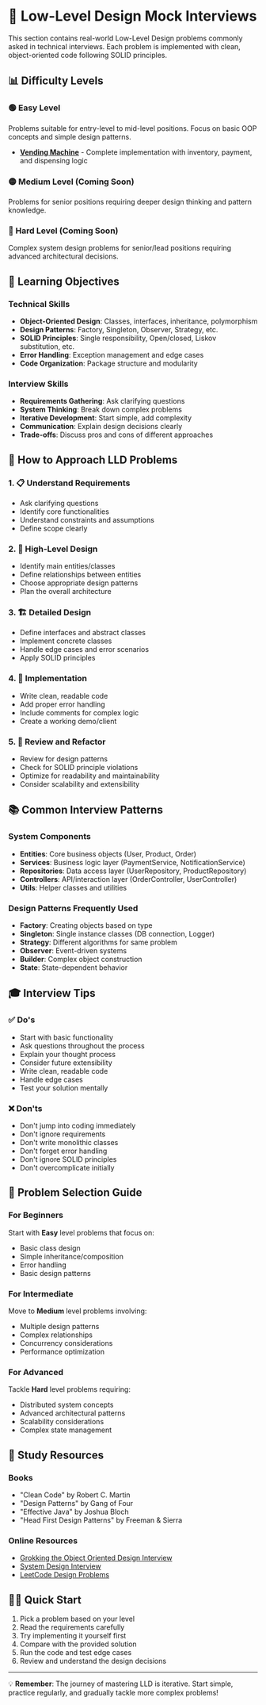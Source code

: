 # 🧪 Low-Level Design Mock Interviews

This section contains real-world Low-Level Design problems commonly asked in technical interviews. Each problem is implemented with clean, object-oriented code following SOLID principles.

## 📊 Difficulty Levels

### 🟢 Easy Level
Problems suitable for entry-level to mid-level positions. Focus on basic OOP concepts and simple design patterns.

- **[Vending Machine](easy/vendingMachine/)** - Complete implementation with inventory, payment, and dispensing logic

### 🟡 Medium Level (Coming Soon)
Problems for senior positions requiring deeper design thinking and pattern knowledge.

### 🔴 Hard Level (Coming Soon)
Complex system design problems for senior/lead positions requiring advanced architectural decisions.

## 🎯 Learning Objectives

### Technical Skills
- **Object-Oriented Design**: Classes, interfaces, inheritance, polymorphism
- **Design Patterns**: Factory, Singleton, Observer, Strategy, etc.
- **SOLID Principles**: Single responsibility, Open/closed, Liskov substitution, etc.
- **Error Handling**: Exception management and edge cases
- **Code Organization**: Package structure and modularity

### Interview Skills
- **Requirements Gathering**: Ask clarifying questions
- **System Thinking**: Break down complex problems
- **Iterative Development**: Start simple, add complexity
- **Communication**: Explain design decisions clearly
- **Trade-offs**: Discuss pros and cons of different approaches

## 🚀 How to Approach LLD Problems

### 1. 📋 Understand Requirements
- Ask clarifying questions
- Identify core functionalities
- Understand constraints and assumptions
- Define scope clearly

### 2. 🎨 High-Level Design
- Identify main entities/classes
- Define relationships between entities
- Choose appropriate design patterns
- Plan the overall architecture

### 3. 🏗️ Detailed Design
- Define interfaces and abstract classes
- Implement concrete classes
- Handle edge cases and error scenarios
- Apply SOLID principles

### 4. 🧪 Implementation
- Write clean, readable code
- Add proper error handling
- Include comments for complex logic
- Create a working demo/client

### 5. 🔄 Review and Refactor
- Review for design patterns
- Check for SOLID principle violations
- Optimize for readability and maintainability
- Consider scalability and extensibility

## 📚 Common Interview Patterns

### System Components
- **Entities**: Core business objects (User, Product, Order)
- **Services**: Business logic layer (PaymentService, NotificationService)
- **Repositories**: Data access layer (UserRepository, ProductRepository)
- **Controllers**: API/interaction layer (OrderController, UserController)
- **Utils**: Helper classes and utilities

### Design Patterns Frequently Used
- **Factory**: Creating objects based on type
- **Singleton**: Single instance classes (DB connection, Logger)
- **Strategy**: Different algorithms for same problem
- **Observer**: Event-driven systems
- **Builder**: Complex object construction
- **State**: State-dependent behavior

## 🎓 Interview Tips

### ✅ Do's
- Start with basic functionality
- Ask questions throughout the process
- Explain your thought process
- Consider future extensibility
- Write clean, readable code
- Handle edge cases
- Test your solution mentally

### ❌ Don'ts
- Don't jump into coding immediately
- Don't ignore requirements
- Don't write monolithic classes
- Don't forget error handling
- Don't ignore SOLID principles
- Don't overcomplicate initially

## 🔧 Problem Selection Guide

### For Beginners
Start with **Easy** level problems that focus on:
- Basic class design
- Simple inheritance/composition
- Error handling
- Basic design patterns

### For Intermediate
Move to **Medium** level problems involving:
- Multiple design patterns
- Complex relationships
- Concurrency considerations
- Performance optimization

### For Advanced
Tackle **Hard** level problems requiring:
- Distributed system concepts
- Advanced architectural patterns
- Scalability considerations
- Complex state management

## 📖 Study Resources

### Books
- "Clean Code" by Robert C. Martin
- "Design Patterns" by Gang of Four
- "Effective Java" by Joshua Bloch
- "Head First Design Patterns" by Freeman & Sierra

### Online Resources
- [Grokking the Object Oriented Design Interview](https://www.educative.io/courses/grokking-the-object-oriented-design-interview)
- [System Design Interview](https://github.com/donnemartin/system-design-primer)
- [LeetCode Design Problems](https://leetcode.com/problemset/all/?topicSlugs=design)

## 🏃‍♂️ Quick Start

1. Pick a problem based on your level
2. Read the requirements carefully
3. Try implementing it yourself first
4. Compare with the provided solution
5. Run the code and test edge cases
6. Review and understand the design decisions

---

💡 **Remember**: The journey of mastering LLD is iterative. Start simple, practice regularly, and gradually tackle more complex problems!
